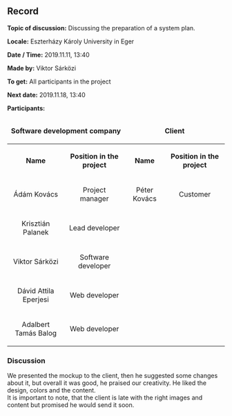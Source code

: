 ## Record

__Topic of discussion:__ Discussing the preparation of a system plan.

__Locale:__ Eszterházy Károly University in Eger

__Date / Time:__ 2019.11.11, 13:40

__Made by:__ Viktor Sárközi

__To get:__ All participants in the project

__Next date:__ 2019.11.18, 13:40

__Participants:__

<table>
  <thead>
  <tr>
    <td colspan=2><b><p align="center">Software development company</p></b></td>
    <td colspan=2><b><p align="center">Client</p></b></td>
  </tr>
  </thead>
  <tr>
    <td><b><p align="center">Name</p></b></td>
    <td><b><p align="center">Position in the project</p></b>
    <td><b><p align="center">Name</p></b></td>
    <td><b><p align="center">Position in the project</p></b></td>
  </tr>
  <td><p align="center">Ádám Kovács</p></td>
  <td><p align="center">Project manager</p></td>
  <td><p align="center">Péter Kovács</p></td>
  <td><p align="center">Customer</p></td>
  </tr>
  <tr>
  <td><p align="center">Krisztián Palanek</p></td>
  <td><p align="center">Lead developer</p></td>
  </tr>
  <tr>
  <td><p align="center">Viktor Sárközi</p></td>
  <td><p align="center">Software developer</p></td>
  </tr>
  <tr>
  <td><p align="center">Dávid Attila Eperjesi</p></td>
  <td><p align="center">Web developer</p></td>
  </tr>
  <tr>
  <td><p align="center">Adalbert Tamás Balog</p></td>
  <td><p align="center">Web developer</p></td>
  </tr>  
</table>

### Discussion
We presented the mockup to the client, then he suggested some changes about it, but overall it was good, he praised our creativity. 
He liked the design, colors and  the content.  
It is important to note, that the client is late with the right images and content but promised he would send it soon.


